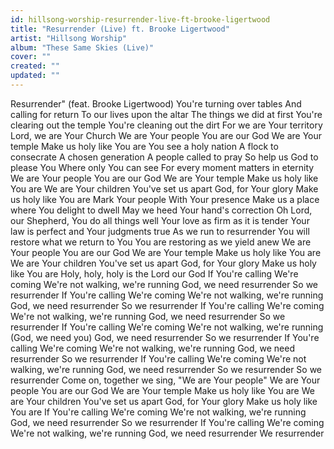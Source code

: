 ```yaml
---
id: hillsong-worship-resurrender-live-ft-brooke-ligertwood
title: "Resurrender (Live) ft. Brooke Ligertwood"
artist: "Hillsong Worship"
album: "These Same Skies (Live)"
cover: ""
created: ""
updated: ""
---
```


Resurrender"
(feat. Brooke Ligertwood)
You're turning over tables
And calling for return
To our lives upon the altar
The things we did at first
You're clearing out the temple
You're cleaning out the dirt
For we are Your territory
Lord, we are Your Church
We are Your people
You are our God
We are Your temple
Make us holy like You are
You see a holy nation
A flock to consecrate
A chosen generation
A people called to pray
So help us God to please You
Where only You can see
For every moment matters in eternity
We are Your people
You are our God
We are Your temple
Make us holy like You are
We are Your children
You've set us apart
God, for Your glory
Make us holy like You are
Mark Your people
With Your presence
Make us a place where You delight to dwell
May we heed Your hand's correction
Oh Lord, our Shepherd, You do all things well
Your love as firm as it is tender
Your law is perfect and Your judgments true
As we run to resurrender
You will restore what we return to You
You are restoring as we yield anew
We are Your people
You are our God
We are Your temple
Make us holy like You are
We are Your children
You've set us apart
God, for Your glory
Make us holy like You are
Holy, holy, holy is the Lord our God
If You're calling
We're coming
We're not walking, we're running
God, we need resurrender
So we resurrender
If You're calling
We're coming
We're not walking, we're running
God, we need resurrender
So we resurrender
If You're calling
We're coming
We're not walking, we're running
God, we need resurrender
So we resurrender
If You're calling
We're coming
We're not walking, we're running (God, we need you)
God, we need resurrender
So we resurrender
If You're calling
We're coming
We're not walking, we're running
God, we need resurrender
So we resurrender
If You're calling
We're coming
We're not walking, we're running
God, we need resurrender
So we resurrender
So we resurrender
Come on, together we sing, "We are Your people"
We are Your people
You are our God
We are Your temple
Make us holy like You are
We are Your children
You've set us apart
God, for Your glory
Make us holy like You are
If You're calling
We're coming
We're not walking, we're running
God, we need resurrender
So we resurrender
If You're calling
We're coming
We're not walking, we're running
God, we need resurrender
We resurrender